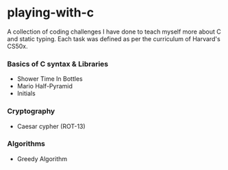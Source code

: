 # playing-with-c #

A collection of coding challenges I have done to teach myself more about C and static typing. Each task was defined as per the curriculum of Harvard's CS50x.

### Basics of C syntax & Libraries ###

- Shower Time In Bottles
- Mario Half-Pyramid
- Initials

### Cryptography ###

- Caesar cypher (ROT-13)

### Algorithms ###

- Greedy Algorithm




